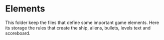 # Elements
  This folder keep the files that define some important game elements. Here its storage the rules that create the ship, aliens, bullets, levels text and scoreboard. 
